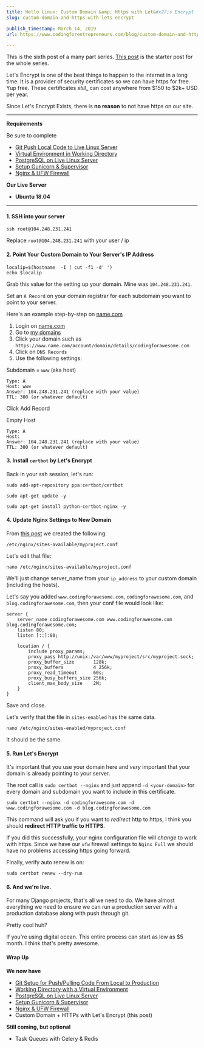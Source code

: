 ```yaml
---
title: Hello Linux: Custom Domain &amp; Https with Let&#x27;s Encrypt
slug: custom-domain-and-https-with-lets-encrypt

publish_timestamp: March 14, 2019
url: https://www.codingforentrepreneurs.com/blog/custom-domain-and-https-with-lets-encrypt/

---
```


<div class='alert alert-success'>This is the sixth post of a many part series. <a href='https://www.codingforentrepreneurs.com/blog/hello-linux/'>This post</a> is the starter post for the whole series.</div>

Let's Encrypt is one of the best things to happen to the internet in a long time. It is a provider of security certificates so we can have https for free. Yup free. These certificates _still__ can cost anywhere from $150 to $2k+ USD per year.

Since Let's Encrypt Exists, there is **no reason** to not have https on our site.

*********
**Requirements**

Be sure to complete
- [Git Push Local Code to Live Linux Server](https://www.codingforentrepreneurs.com/blog/git-push-local-code-to-live-linux-server)
- [Virtual Environment in Working Directory](https://www.codingforentrepreneurs.com/blog/hello-linux-virtual-environment-working-directory)
- [PostgreSQL on Live Linux Server](https://www.codingforentrepreneurs.com/blog/hello-linux-postgresql-on-live-linux-server)
- [Setup Gunicorn & Supervisor](https://www.codingforentrepreneurs.com/blog/hello-linux-setup-gunicorn-and-supervisor)
- [Nginx & UFW Firewall](https://www.codingforentrepreneurs.com/blog/hello-linux-nginx-and-ufw-firewall)

**Our Live Server**
- **Ubuntu 18.04**

*********

#### 1. SSH into your server

```
ssh root@104.248.231.241
```
Replace `root@104.248.231.241` with your user / ip



#### 2. Point Your Custom Domain to Your Server's IP Address

```
localip=$(hostname  -I | cut -f1 -d' ')
echo $localip
```
Grab this value for the setting up your domain. Mine was `104.248.231.241`.

Set an `A Record` on your domain registrar for each subdomain you want to point to your server. 

Here's an example step-by-step on [name.com](https://www.name.com/referral/5a470)

1. Login on [name.com](https://www.name.com/referral/5a470)
2. Go to [my domains](https://www.name.com/account/domain)
3. Click your domain such as `https://www.name.com/account/domain/details/codingforawesome.com`
4. Click on `DNS Records`
5. Use the following settings:

Subdomain = `www` (aka host)
```
Type: A
Host: www
Answer: 104.248.231.241 (replace with your value)
TTL: 300 (or whatever default)
```
Click Add Record


Empty Host
```
Type: A
Host: 
Answer: 104.248.231.241 (replace with your value)
TTL: 300 (or whatever default)
```



#### 3. Install `certbot` by Let's Encrypt

Back in your ssh session, let's run:

```
sudo add-apt-repository ppa:certbot/certbot

sudo apt-get update -y

sudo apt-get install python-certbot-nginx -y
```

#### 4. Update Nginx Settings to New Domain
From [this post](https://www.codingforentrepreneurs.com/blog/hello-linux-nginx-and-ufw-firewall) we created the following:

`/etc/nginx/sites-available/myproject.conf`

Let's edit that file:

`nano /etc/nginx/sites-available/myproject.conf`

We'll just change server_name from your `ip_address` to your custom domain (including the hosts).

Let's say you added `www.codingforawesome.com`, `codingforawesome.com`, and `blog.codingforawesome.com`, then your conf file would look like:
```
server {
    server_name codingforawesome.com www.codingforawesome.com blog.codingforawesome.com;
    listen 80;
    listen [::]:80;

    location / {
        include proxy_params;
        proxy_pass http://unix:/var/www/myproject/src/myproject.sock;
        proxy_buffer_size       128k;
        proxy_buffers           4 256k;
        proxy_read_timeout      60s;
        proxy_busy_buffers_size 256k;
        client_max_body_size    2M;
    }
}
```
Save and close.


Let's verify that the file in `sites-enabled` has the same data.

```
nano /etc/nginx/sites-enabled/myproject.conf
```
It should be the same.


#### 5. Run Let's Encrypt

It's important that you use your domain here and *very* important that your domain is already pointing to your server.

The root call is `sudo certbot --nginx` and just append `-d <your-domain>` for every domain and subdomain you want to include in this certificate.

```
sudo certbot --nginx -d codingforawesome.com -d www.codingforawesome.com -d blog.codingforawesome.com
```

This command will ask you if you want to _redirect_ http to https, I think you should **redirect  HTTP traffic to HTTPS**.

If you did this successfully, your nginx configuration file will _change_ to work with https. Since we have our `ufw` firewall settings to `Nginx Full` we should have no problems accessing https going forward.


Finally, verify auto renew is on:
```
sudo certbot renew --dry-run
```

#### 6. And we're live.

For many Django projects, that's all we need to do. We have almost everything we need to ensure we can run a production server with a production database along with push through git.

Pretty cool huh?

If you're using digital ocean. This entire process can start as low as $5 month. I think that's pretty awesome.


#### Wrap Up

**We now have**
- [Git Setup for Push/Pulling Code From Local to Production](https://www.codingforentrepreneurs.com/blog/git-push-local-code-to-live-linux-server)
- [Working Directory with a Virtual Environment](https://www.codingforentrepreneurs.com/blog/hello-linux-virtual-environment-working-directory)
- [PostgreSQL on Live Linux Server](https://www.codingforentrepreneurs.com/blog/hello-linux-postgresql-on-live-linux-server)
- [Setup Gunicorn & Supervisor](https://www.codingforentrepreneurs.com/blog/hello-linux-setup-gunicorn-and-supervisor/) 
- [Nginx & UFW Firewall](https://www.codingforentrepreneurs.com/blog/hello-linux-nginx-and-ufw-firewall)
- Custom Domain + HTTPs with Let's Encrypt (this post)

**Still coming, but optional**
- Task Queues with Celery & Redis